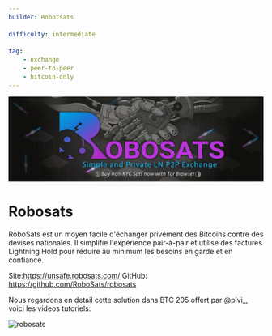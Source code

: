 ```yaml
---
builder: Robotsats

difficulty: intermediate

tag: 
    - exchange
    - peer-to-peer
    - bitcoin-only
---
```

![cover](assets/0.jpeg)

# Robosats

RoboSats est un moyen facile d'échanger privément des Bitcoins contre des devises nationales. Il simplifie l'expérience pair-à-pair et utilise des factures Lightning Hold pour réduire au minimum les besoins en garde et en confiance.

Site:https://unsafe.robosats.com/ 
GitHub: https://github.com/RoboSats/robosats

Nous regardons en detail cette solution dans BTC 205 offert par @pivi_, voici les videos tutoriels: 

![robosats](https://tube.nuagelibre.fr/videos/watch/1978a2e0-64a0-4437-9229-7614cdf5bf61?start=0s)